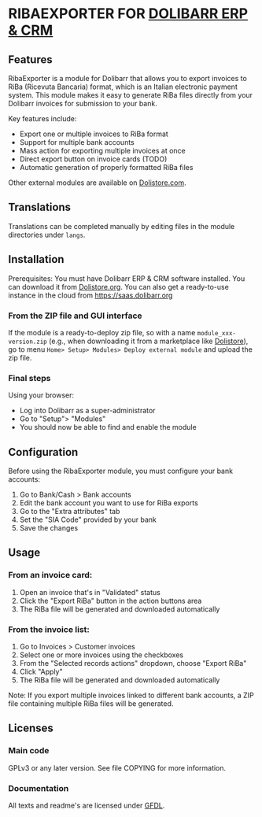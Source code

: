 # RIBAEXPORTER FOR [DOLIBARR ERP & CRM](https://www.dolibarr.org)

## Features

RibaExporter is a module for Dolibarr that allows you to export invoices to RiBa (Ricevuta Bancaria) format, which is an Italian electronic payment system. This module makes it easy to generate RiBa files directly from your Dolibarr invoices for submission to your bank.

Key features include:
- Export one or multiple invoices to RiBa format
- Support for multiple bank accounts
- Mass action for exporting multiple invoices at once
- Direct export button on invoice cards (TODO)
- Automatic generation of properly formatted RiBa files

<!--
![Screenshot ribaexporter](img/screenshot_ribaexporter.png?raw=true "RibaExporter"){imgmd}
-->

Other external modules are available on [Dolistore.com](https://www.dolistore.com).

## Translations

Translations can be completed manually by editing files in the module directories under `langs`.

<!--
This module contains also a sample configuration for Transifex, under the hidden directory [.tx](.tx), so it is possible to manage translation using this service.

For more information, see the [translator's documentation](https://wiki.dolibarr.org/index.php/Translator_documentation).

There is a [Transifex project](https://transifex.com/projects/p/dolibarr-module-template) for this module.
-->


## Installation

Prerequisites: You must have Dolibarr ERP & CRM software installed. You can download it from [Dolistore.org](https://www.dolibarr.org).
You can also get a ready-to-use instance in the cloud from https://saas.dolibarr.org


### From the ZIP file and GUI interface

If the module is a ready-to-deploy zip file, so with a name `module_xxx-version.zip` (e.g., when downloading it from a marketplace like [Dolistore](https://www.dolistore.com)),
go to menu `Home> Setup> Modules> Deploy external module` and upload the zip file.

<!--

Note: If this screen tells you that there is no "custom" directory, check that your setup is correct:

- In your Dolibarr installation directory, edit the `htdocs/conf/conf.php` file and check that following lines are not commented:

    ```php
    //$dolibarr_main_url_root_alt ...
    //$dolibarr_main_document_root_alt ...
    ```

- Uncomment them if necessary (delete the leading `//`) and assign the proper value according to your Dolibarr installation

    For example :

    - UNIX:
        ```php
        $dolibarr_main_url_root_alt = '/custom';
        $dolibarr_main_document_root_alt = '/var/www/Dolibarr/htdocs/custom';
        ```

    - Windows:
        ```php
        $dolibarr_main_url_root_alt = '/custom';
        $dolibarr_main_document_root_alt = 'C:/My Web Sites/Dolibarr/htdocs/custom';
        ```
-->

<!--

### From a GIT repository

Clone the repository in `$dolibarr_main_document_root_alt/ribaexporter`

```shell
cd ....../custom
git clone git@github.com:gitlogin/ribaexporter.git ribaexporter
```

-->

### Final steps

Using your browser:

  - Log into Dolibarr as a super-administrator
  - Go to "Setup"> "Modules"
  - You should now be able to find and enable the module

## Configuration

Before using the RibaExporter module, you must configure your bank accounts:

1. Go to Bank/Cash > Bank accounts
2. Edit the bank account you want to use for RiBa exports
3. Go to the "Extra attributes" tab
4. Set the "SIA Code" provided by your bank
5. Save the changes

## Usage

### From an invoice card:
1. Open an invoice that's in "Validated" status
2. Click the "Export RiBa" button in the action buttons area
3. The RiBa file will be generated and downloaded automatically

### From the invoice list:
1. Go to Invoices > Customer invoices
2. Select one or more invoices using the checkboxes
3. From the "Selected records actions" dropdown, choose "Export RiBa"
4. Click "Apply"
5. The RiBa file will be generated and downloaded automatically

Note: If you export multiple invoices linked to different bank accounts, a ZIP file containing multiple RiBa files will be generated.



## Licenses

### Main code

GPLv3 or any later version. See file COPYING for more information.

### Documentation

All texts and readme's are licensed under [GFDL](https://www.gnu.org/licenses/fdl-1.3.en.html).

